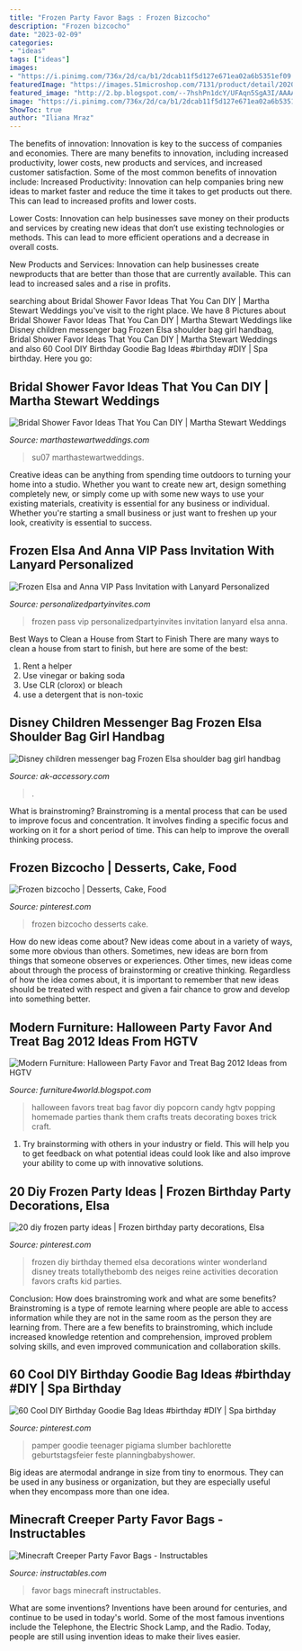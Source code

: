 ```yaml
---
title: "Frozen Party Favor Bags : Frozen Bizcocho"
description: "Frozen bizcocho"
date: "2023-02-09"
categories:
- "ideas"
tags: ["ideas"]
images:
- "https://i.pinimg.com/736x/2d/ca/b1/2dcab11f5d127e671ea02a6b5351ef09.jpg"
featuredImage: "https://images.51microshop.com/7131/product/detail/20200523/1590226075015_1.jpg"
featured_image: "http://2.bp.blogspot.com/--7hshPn1dcY/UFAqn5SgA3I/AAAAAAAAIFc/-3YqPdqvXHw/s1600/Halloween-Party-Favor-Treat-Bag-2013-Ideas-14.jpg"
image: "https://i.pinimg.com/736x/2d/ca/b1/2dcab11f5d127e671ea02a6b5351ef09.jpg"
ShowToc: true
author: "Iliana Mraz"
---
```



The benefits of innovation:
Innovation is key to the success of companies and economies. There are many benefits to innovation, including increased productivity, lower costs, new products and services, and increased customer satisfaction. Some of the most common benefits of innovation include: 
Increased Productivity: Innovation can help companies bring new ideas to market faster and reduce the time it takes to get products out there. This can lead to increased profits and lower costs. 

Lower Costs: Innovation can help businesses save money on their products and services by creating new ideas that don’t use existing technologies or methods. This can lead to more efficient operations and a decrease in overall costs. 

New Products and Services: Innovation can help businesses create newproducts that are better than those that are currently available. This can lead to increased sales and a rise in profits.

	

		
searching about Bridal Shower Favor Ideas That You Can DIY | Martha Stewart Weddings you've visit to the right place. We have 8 Pictures about Bridal Shower Favor Ideas That You Can DIY | Martha Stewart Weddings like Disney children messenger bag Frozen Elsa shoulder bag girl handbag, Bridal Shower Favor Ideas That You Can DIY | Martha Stewart Weddings and also 60 Cool DIY Birthday Goodie Bag Ideas #birthday #DIY | Spa birthday. Here you go:
		
    
## Bridal Shower Favor Ideas That You Can DIY | Martha Stewart Weddings

<img loading=lazy src="https://assets.marthastewartweddings.com/styles/wmax-520-highdpi/d52/diy-bridal-shower-favors-fabric-tied-candy-su07-0515/diy-bridal-shower-favors-fabric-tied-candy-su07-0515_vert.jpg?itok=xHmxdYIB" onerror="this.onerror=null;this.src='https://tse1.mm.bing.net/th?id=OIP.7SECYM0LPkTA0P5AGgQF-wHaJQ&amp;pid=15.1';" alt="Bridal Shower Favor Ideas That You Can DIY | Martha Stewart Weddings">

_Source: marthastewartweddings.com_

>su07 marthastewartweddings. 

	

Creative ideas can be anything from spending time outdoors to turning your home into a studio. Whether you want to create new art, design something completely new, or simply come up with some new ways to use your existing materials, creativity is essential for any business or individual. Whether you're starting a small business or just want to freshen up your look, creativity is essential to success.

    
## Frozen Elsa And Anna VIP Pass Invitation With Lanyard Personalized

<img loading=lazy src="http://www.personalizedpartyinvites.com/shop/media/wysiwyg/product-design/Backgrounds/frozenvipprinting.jpg" onerror="this.onerror=null;this.src='https://tse2.mm.bing.net/th?id=OIP.1Pr8xN077Lm_5AiB34w2HQHaLG&amp;pid=15.1';" alt="Frozen Elsa and Anna VIP Pass Invitation with Lanyard Personalized">

_Source: personalizedpartyinvites.com_

>frozen pass vip personalizedpartyinvites invitation lanyard elsa anna. 

	

Best Ways to Clean a House from Start to Finish
There are many ways to clean a house from start to finish, but here are some of the best: 
1. Rent a helper 
2. Use vinegar or baking soda 
3. Use CLR (clorox) or bleach 
4. use a detergent that is non-toxic 

    
## Disney Children Messenger Bag Frozen Elsa Shoulder Bag Girl Handbag

<img loading=lazy src="https://images.51microshop.com/7131/product/detail/20200523/1590226075015_1.jpg" onerror="this.onerror=null;this.src='https://tse4.mm.bing.net/th?id=OIP.6k8CjW5J_x3v0bAfA40HeQHaHa&amp;pid=15.1';" alt="Disney children messenger bag Frozen Elsa shoulder bag girl handbag">

_Source: ak-accessory.com_

>. 

	

What is brainstroming?
Brainstroming is a mental process that can be used to improve focus and concentration. It involves finding a specific focus and working on it for a short period of time. This can help to improve the overall thinking process.

    
## Frozen Bizcocho | Desserts, Cake, Food

<img loading=lazy src="https://i.pinimg.com/736x/6e/05/90/6e05909b7850ead731c5678cacc722d2--frozen.jpg" onerror="this.onerror=null;this.src='https://tse3.mm.bing.net/th?id=OIP.x4PIk3dfNky0d8gV_XYYHgAAAA&amp;pid=15.1';" alt="Frozen bizcocho | Desserts, Cake, Food">

_Source: pinterest.com_

>frozen bizcocho desserts cake. 

	

How do new ideas come about?
New ideas come about in a variety of ways, some more obvious than others. Sometimes, new ideas are born from things that someone observes or experiences. Other times, new ideas come about through the process of brainstorming or creative thinking. Regardless of how the idea comes about, it is important to remember that new ideas should be treated with respect and given a fair chance to grow and develop into something better.

    
## Modern Furniture: Halloween Party Favor And Treat Bag 2012 Ideas From HGTV

<img loading=lazy src="http://2.bp.blogspot.com/--7hshPn1dcY/UFAqn5SgA3I/AAAAAAAAIFc/-3YqPdqvXHw/s1600/Halloween-Party-Favor-Treat-Bag-2013-Ideas-14.jpg" onerror="this.onerror=null;this.src='https://tse1.mm.bing.net/th?id=OIP.ifgaSIDOv8vxRWAeSm3ppQHaJ7&amp;pid=15.1';" alt="Modern Furniture: Halloween Party Favor and Treat Bag 2012 Ideas from HGTV">

_Source: furniture4world.blogspot.com_

>halloween favors treat bag favor diy popcorn candy hgtv popping homemade parties thank them crafts treats decorating boxes trick craft. 

	

1. Try brainstorming with others in your industry or field. This will help you to get feedback on what potential ideas could look like and also improve your ability to come up with innovative solutions.

    
## 20 Diy Frozen Party Ideas | Frozen Birthday Party Decorations, Elsa

<img loading=lazy src="https://i.pinimg.com/736x/4e/16/b4/4e16b424488980fdfe1396f5020b0acb.jpg" onerror="this.onerror=null;this.src='https://tse3.mm.bing.net/th?id=OIP.OBlFtlEuS1ahUM691kCT8gHaKl&amp;pid=15.1';" alt="20 diy frozen party ideas | Frozen birthday party decorations, Elsa">

_Source: pinterest.com_

>frozen diy birthday themed elsa decorations winter wonderland disney treats totallythebomb des neiges reine activities decoration favors crafts kid parties. 

	

Conclusion: How does brainstroming work and what are some benefits?
Brainstroming is a type of remote learning where people are able to access information while they are not in the same room as the person they are learning from. There are a few benefits to brainstroming, which include increased knowledge retention and comprehension, improved problem solving skills, and even improved communication and collaboration skills.

    
## 60 Cool DIY Birthday Goodie Bag Ideas #birthday #DIY | Spa Birthday

<img loading=lazy src="https://i.pinimg.com/736x/2d/ca/b1/2dcab11f5d127e671ea02a6b5351ef09.jpg" onerror="this.onerror=null;this.src='https://tse1.mm.bing.net/th?id=OIP.OtVy0IE1mrmEHlAlzeEkoAHaKQ&amp;pid=15.1';" alt="60 Cool DIY Birthday Goodie Bag Ideas #birthday #DIY | Spa birthday">

_Source: pinterest.com_

>pamper goodie teenager pigiama slumber bachlorette geburtstagsfeier feste planningbabyshower. 

	

Big ideas are atermodal andrange in size from tiny to enormous. They can be used in any business or organization, but they are especially useful when they encompass more than one idea. 

    
## Minecraft Creeper Party Favor Bags - Instructables

<img loading=lazy src="https://cdn.instructables.com/ORIG/FCU/TJ9L/HR3EINUX/FCUTJ9LHR3EINUX.jpg?width=2100" onerror="this.onerror=null;this.src='https://tse4.mm.bing.net/th?id=OIP.hB8ZLqY3mxH8ndvT1tUnxwHaFj&amp;pid=15.1';" alt="Minecraft Creeper Party Favor Bags - Instructables">

_Source: instructables.com_

>favor bags minecraft instructables. 

	

What are some inventions?
Inventions have been around for centuries, and continue to be used in today's world. Some of the most famous inventions include the Telephone, the Electric Shock Lamp, and the Radio. Today, people are still using invention ideas to make their lives easier.

